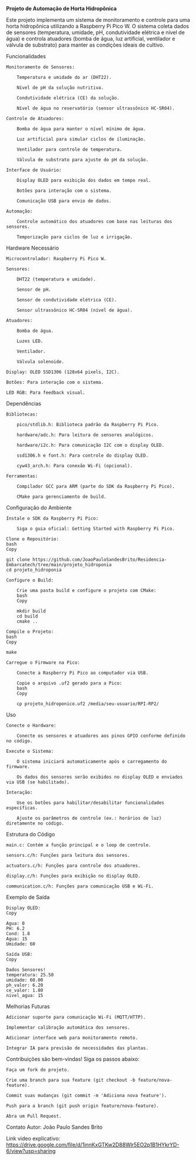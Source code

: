 **Projeto de Automação de Horta Hidropônica**

Este projeto implementa um sistema de monitoramento e controle para uma horta hidropônica utilizando a Raspberry Pi Pico W. O sistema coleta dados de sensores (temperatura, umidade, pH, condutividade elétrica e nível de água) e controla atuadores (bomba de água, luz artificial, ventilador e válvula de substrato) para manter as condições ideais de cultivo.

Funcionalidades

    Monitoramento de Sensores:

        Temperatura e umidade do ar (DHT22).

        Nível de pH da solução nutritiva.

        Condutividade elétrica (CE) da solução.

        Nível de água no reservatório (sensor ultrassônico HC-SR04).

    Controle de Atuadores:

        Bomba de água para manter o nível mínimo de água.

        Luz artificial para simular ciclos de iluminação.

        Ventilador para controle de temperatura.

        Válvula de substrato para ajuste do pH da solução.

    Interface de Usuário:

        Display OLED para exibição dos dados em tempo real.

        Botões para interação com o sistema.

        Comunicação USB para envio de dados.

    Automação:

        Controle automático dos atuadores com base nas leituras dos sensores.

        Temporização para ciclos de luz e irrigação.

Hardware Necessário

    Microcontrolador: Raspberry Pi Pico W.

    Sensores:

        DHT22 (temperatura e umidade).

        Sensor de pH.

        Sensor de condutividade elétrica (CE).

        Sensor ultrassônico HC-SR04 (nível de água).

    Atuadores:

        Bomba de água.

        Luzes LED.

        Ventilador.

        Válvula solenoide.

    Display: OLED SSD1306 (128x64 pixels, I2C).

    Botões: Para interação com o sistema.

    LED RGB: Para feedback visual.

Dependências

    Bibliotecas:

        pico/stdlib.h: Biblioteca padrão da Raspberry Pi Pico.

        hardware/adc.h: Para leitura de sensores analógicos.

        hardware/i2c.h: Para comunicação I2C com o display OLED.

        ssd1306.h e font.h: Para controle do display OLED.

        cyw43_arch.h: Para conexão Wi-Fi (opcional).

    Ferramentas:

        Compilador GCC para ARM (parte do SDK da Raspberry Pi Pico).

        CMake para gerenciamento de build.

Configuração do Ambiente

    Instale o SDK da Raspberry Pi Pico:

        Siga o guia oficial: Getting Started with Raspberry Pi Pico.

    Clone o Repositório:
    bash
    Copy

    git clone https://github.com/JoaoPauloSandesBrito/Residencia-Embarcatech/tree/main/projeto_hidroponia
    cd projeto_hidroponia

    Configure o Build:

        Crie uma pasta build e configure o projeto com CMake:
        bash
        Copy

        mkdir build
        cd build
        cmake ..

    Compile o Projeto:
    bash
    Copy

    make

    Carregue o Firmware na Pico:

        Conecte a Raspberry Pi Pico ao computador via USB.

        Copie o arquivo .uf2 gerado para a Pico:
        bash
        Copy

        cp projeto_hidroponico.uf2 /media/seu-usuario/RPI-RP2/

Uso

    Conecte o Hardware:

        Conecte os sensores e atuadores aos pinos GPIO conforme definido no código.

    Execute o Sistema:

        O sistema iniciará automaticamente após o carregamento do firmware.

        Os dados dos sensores serão exibidos no display OLED e enviados via USB (se habilitado).

    Interação:

        Use os botões para habilitar/desabilitar funcionalidades específicas.

        Ajuste os parâmetros de controle (ex.: horários de luz) diretamente no código.

Estrutura do Código

    main.c: Contém a função principal e o loop de controle.

    sensors.c/h: Funções para leitura dos sensores.

    actuators.c/h: Funções para controle dos atuadores.

    display.c/h: Funções para exibição no display OLED.

    communication.c/h: Funções para comunicação USB e Wi-Fi.

Exemplo de Saída

    Display OLED:
    Copy

    Agua: 0
    PH: 6.2
    Cond: 1.8
    Agua: 15
    Umidade: 60

    Saída USB:
    Copy

    Dados Sensores!
    temperatura: 25.50
    umidade: 60.00
    ph_valor: 6.20
    ce_valor: 1.80
    nivel_agua: 15

Melhorias Futuras

    Adicionar suporte para comunicação Wi-Fi (MQTT/HTTP).

    Implementar calibração automática dos sensores.

    Adicionar interface web para monitoramento remoto.

    Integrar IA para previsão de necessidades das plantas.


Contribuições são bem-vindas! Siga os passos abaixo:

    Faça um fork do projeto.

    Crie uma branch para sua feature (git checkout -b feature/nova-feature).

    Commit suas mudanças (git commit -m 'Adiciona nova feature').

    Push para a branch (git push origin feature/nova-feature).

    Abra um Pull Request.

Contato
    Autor: João Paulo Sandes Brito

Link video explicativo: https://drive.google.com/file/d/1innKxGTKw2D88Wlr5EO2p1B1HYkrYD-6/view?usp=sharing
